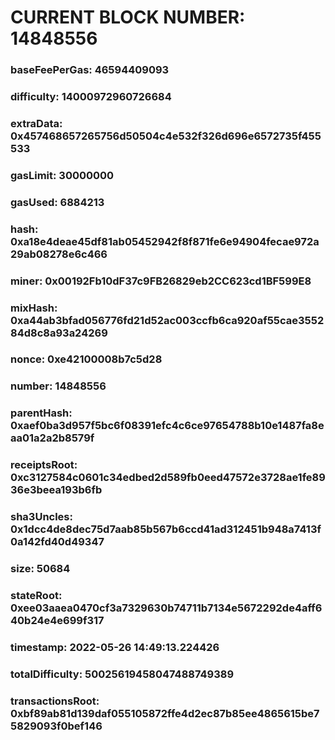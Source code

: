 # CURRENT BLOCK NUMBER: 14848556

### baseFeePerGas: 46594409093
### difficulty: 14000972960726684
### extraData: 0x457468657265756d50504c4e532f326d696e6572735f455533
### gasLimit: 30000000
### gasUsed: 6884213
### hash: 0xa18e4deae45df81ab05452942f8f871fe6e94904fecae972a29ab08278e6c466
### miner: 0x00192Fb10dF37c9FB26829eb2CC623cd1BF599E8
### mixHash: 0xa44ab3bfad056776fd21d52ac003ccfb6ca920af55cae355284d8c8a93a24269
### nonce: 0xe42100008b7c5d28
### number: 14848556
### parentHash: 0xaef0ba3d957f5bc6f08391efc4c6ce97654788b10e1487fa8eaa01a2a2b8579f
### receiptsRoot: 0xc3127584c0601c34edbed2d589fb0eed47572e3728ae1fe8936e3beea193b6fb
### sha3Uncles: 0x1dcc4de8dec75d7aab85b567b6ccd41ad312451b948a7413f0a142fd40d49347
### size: 50684
### stateRoot: 0xee03aaea0470cf3a7329630b74711b7134e5672292de4aff640b24e4e699f317
### timestamp: 2022-05-26 14:49:13.224426
### totalDifficulty: 50025619458047488749389
### transactionsRoot: 0xbf89ab81d139daf055105872ffe4d2ec87b85ee4865615be75829093f0bef146
